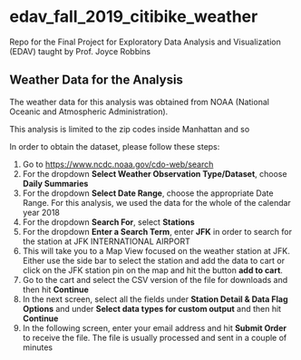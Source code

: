 # edav_fall_2019_citibike_weather
Repo for the Final Project for Exploratory Data Analysis and Visualization (EDAV) taught by Prof. Joyce Robbins


## Weather Data for the Analysis
The weather data for this analysis was obtained from NOAA (National Oceanic and Atmospheric Administration).

This analysis is limited to the zip codes inside Manhattan and so


In order to obtain the dataset, please follow these steps:
1) Go to https://www.ncdc.noaa.gov/cdo-web/search
2) For the dropdown **Select Weather Observation Type/Dataset**, choose **Daily Summaries**
3) For the dropdown **Select Date Range**, choose the appropriate Date Range. For this analysis, we used the data for the whole of the calendar year 2018
4) For the dropdown **Search For**, select **Stations**
5) For the dropdown **Enter a Search Term**, enter **JFK** in order to search for the station at JFK INTERNATIONAL AIRPORT
6) This will take you to a Map View focused on the weather station at JFK. Either use the side bar to select the station and add the data to cart or click on the JFK station pin on the map and hit the button **add to cart**.
7) Go to the cart and select the CSV version of the file for downloads and then hit **Continue**
8) In the next screen, select all the fields under **Station Detail & Data Flag Options** and under **Select data types for custom output** and then hit **Continue**
9) In the following screen, enter your email address and hit **Submit Order** to receive the file. The file is usually processed and sent in a couple of minutes

